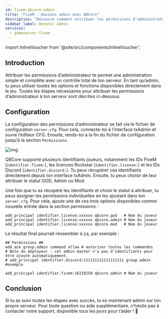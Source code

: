 ```yaml
---
id: fivem-qbcore-admin
title: "FiveM : Deviens admin avec QBCore"
description: "Découvre comment attribuer les permissions d’administrateur pour un contrôle total du serveur et une gestion améliorée en jeu → En savoir plus maintenant"
sidebar_label: Devenir admin
services:
  - gameserver-fivem
---
```


import InlineVoucher from '@site/src/components/InlineVoucher';

## Introduction
Attribuer les permissions d’administrateur te permet une administration simple et complète avec un contrôle total de ton serveur. En tant qu’admin, tu peux utiliser toutes les options et fonctions disponibles directement dans le jeu. Toutes les étapes nécessaires pour attribuer les permissions d’administrateur à ton serveur sont décrites ci-dessous.

<InlineVoucher />

## Configuration

La configuration des permissions d’administrateur se fait via le fichier de configuration ``server.cfg``. Pour cela, connecte-toi à l’interface txAdmin et ouvre l’éditeur CFG. Ensuite, rends-toi à la fin du fichier de configuration jusqu’à la section `Permissions`.

![img](https://screensaver01.zap-hosting.com/index.php/s/KPRTmPoYdsCWjGd/preview)

QBCore supporte plusieurs identifiants joueurs, notamment les IDs FiveM (`identifier.fivem:`), les licences Rockstar (`identifier.license:`) et les IDs Discord (`identifier.discord:`). Tu peux récupérer ces identifiants directement depuis ton interface txAdmin. Ensuite, tu peux choisir de leur attribuer le statut GOD, Admin ou Mod.

Une fois que tu as récupéré les identifiants et choisi le statut à attribuer, tu peux assigner les permissions individuelles en les ajoutant dans ton `server.cfg`. Pour cela, ajoute une de ces trois options disponibles comme nouvelle entrée dans la section permissions :

```
add_principal identifier.license:xxxxxx qbcore.god   # Nom du joueur
add_principal identifier.license:xxxxxx qbcore.admin # Nom du joueur
add_principal identifier.license:xxxxxx qbcore.mod   # Nom du joueur
```

Le résultat final pourrait ressembler à ça, par exemple :

```
## Permissions ##
add_ace group.admin command allow # autoriser toutes les commandes
# Note du déployeur : cet admin master n’a pas d’identifiants pour être ajouté automatiquement.
# add_principal identifier.discord:111111111111111111 group.admin #exemple

add_principal identifier.fivem:16219250 qbcore.admin # Nom du joueur
```

## Conclusion

Si tu as suivi toutes les étapes avec succès, tu es maintenant admin sur ton propre serveur. Pour toute question ou aide supplémentaire, n’hésite pas à contacter notre support, disponible tous les jours pour t’aider ! 🙂

<InlineVoucher />